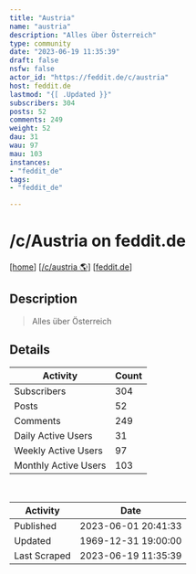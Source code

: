 ```yaml
---
title: "Austria" 
name: "austria"
description: "Alles über Österreich"
type: community
date: "2023-06-19 11:35:39"
draft: false
nsfw: false
actor_id: "https://feddit.de/c/austria"
host: feddit.de
lastmod: "{[ .Updated }}"
subscribers: 304
posts: 52
comments: 249
weight: 52
dau: 31
wau: 97
mau: 103
instances:
- "feddit_de"
tags: 
- "feddit_de"

---
```


# /c/Austria on feddit.de

[[home](/)]
[[/c/austria 🌎](https://feddit.de/c/austria)]
[[feddit.de](/instances/feddit_de)]


## Description 

<blockquote class="description">
Alles über Österreich
</blockquote>


## Details

| Activity | Count  |
|----------------------|---|
| Subscribers          | 304 |
| Posts                | 52  |
| Comments             | 249  |
| Daily Active Users   | 31  |
| Weekly Active Users  | 97  |
| Monthly Active Users | 103  |

<br>

| Activity | Date |
|----------------------|---|
| Published            | 2023-06-01 20:41:33 |
| Updated              | 1969-12-31 19:00:00 |
| Last Scraped         | 2023-06-19 11:35:39 |

